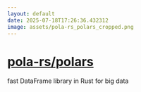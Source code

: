 ```yaml
---
layout: default
date: 2025-07-18T17:26:36.432312
image: assets/pola-rs_polars_cropped.png
---
```


# [pola-rs/polars](https://github.com/pola-rs/polars)

fast DataFrame library in Rust for big data
